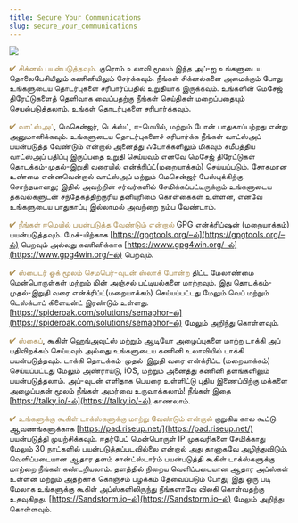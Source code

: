 ```yaml
---
title: Secure Your Communications
slug: secure_your_communications
---
```


![](/images/coverchap_9.jpg)





<span class="leadtip" style="color:#ae9055">✔ சிக்னல் பயன்படுத்தவும்.</span> குரொம் உலாவி மூலம் இந்த அப்-ஐ உங்களுடைய தொலைபேசியிலும் கணினியிலும் சேர்க்கவும். நீங்கள் சிக்னல்களை அமைக்கும் போது உங்களுடைய தொடர்புகளை சரிபார்ப்பதில் உறுதியாக இருக்கவும். உங்களின் மெசேஜ் திரேட்டுகளைத் தெளிவாக வைப்பதற்கு நீங்கள் செய்திகள் மறைப்பதையும் செயல்படுத்தலாம். உங்கள் தொடர்புகளை சரிபார்க்கவும். 

<span class="leadtip" style="color:#ae9055">✔ வாட்ஸ்அப்</span>, மெசென்ஜர், டெக்ஸ்ட், ஈ-மெயில், மற்றும் போன் பாதுகாப்பற்றது என்று அனுமானிக்கவும். உங்களுடைய தொடர்புகளைச் சரிபார்க்க நீங்கள் வாட்ஸ்அப் பயன்படுத்த வேண்டும் என்றால் அனைத்து ஃபோக்களிலும் மிகவும் சமீபத்திய வாட்ஸ்அப் பதிப்பு இருப்பதை உறுதி செய்யவும் எனவே மெசேஜ் திரேட்டுகள் தொடக்கம்-முதல்-இறுதி வரையில் என்க்ரிப்ட்(மறையாக்கம்) செய்யப்படும். சோகமான உண்மை என்னவென்றால் வாட்ஸ்அப் மற்றும் மெசென்ஜர் பேஸ்புக்கிற்கு சொந்தமானது; இதில் அவற்றின் சர்வர்களில் சேமிக்கப்பட்டிருக்கும் உங்களுடைய தகவல்களுடன் சந்தேகத்திற்குரிய தனியுரிமை கொள்கைகள் உள்ளன, எனவே உங்களுடைய பாதுகாப்பு இல்லாமல் அவற்றை நம்ப வேண்டாம்.

<span class="leadtip" style="color:#ae9055">✔ நீங்கள் ஈமெயில் பயன்படுத்த வேண்டும் என்றால்</span> GPG என்க்ரிப்ஷன் (மறையாக்கம்) பயன்படுத்தவும். மேக்-யிற்காக [https://gpgtools.org/–ல்](https://gpgtools.org/–ல்) பெறவும் அல்லது கணினிக்காக [https://www.gpg4win.org/–ல்](https://www.gpg4win.org/–ல்) பெறவும்.

<span class="leadtip" style="color:#ae9055">✔ ஸ்பைடர் ஓக் மூலம் செமபெர்-வுடன் ஸ்லாக் போன்ற</span> திட்ட மேலாண்மை மென்பொருள்கள் மற்றும் மின் அஞ்சல் பட்டியல்களை மாற்றவும். இது தொடக்கம்-முதல்-இறுதி வரை என்க்ரிப்ட்(மறையாக்கம்) செய்யப்பட்டது மேலும் வெப் மற்றும் டெஸ்க்டாப் கிளையன்ட் இரண்டும் உள்ளது. [https://spideroak.com/solutions/semaphor–ல்](https://spideroak.com/solutions/semaphor–ல்) மேலும் அறிந்து கொள்ளவும்.




<span class="leadtip" style="color:#ae9055">✔ ஸ்கைப்</span>, கூகிள் ஹெங்அவுட்ஸ் மற்றும் ஆடியோ அழைப்புகளை மாற்ற டாக்கி அப் பதிவிறக்கம் செய்யவும் அல்லது உங்களுடைய கணினி உலாவியில் டாக்கி பயன்படுத்தவும். டாக்கி தொடக்கம்-முதல்-இறுதி வரை என்க்ரிப்ட (மறையாக்கம்) செய்யப்பட்டது மேலும் அண்ராய்டு, iOS, மற்றும் அனைத்து கணினி தளங்களிலும் பயன்படுத்தலாம். அப்-வுடன் எளிதாக பெயரை உள்ளிட்டு புதிய இணைப்பிற்கு மக்களை அழைப்பதன் மூலம் நீங்கள் அமர்வை உருவாக்கலாம்! நீங்கள் இதை [https://talky.io/-ல்](https://talky.io/-ல்) காணலாம். 

<span class="leadtip" style="color:#ae9055">✔ உங்களுக்கு கூகிள் டாக்ஸ்களுக்கு மாற்று வேண்டும் என்றால்</span> குறுகிய கால கூட்டு ஆவணங்களுக்காக [https://pad.riseup.net/](https://pad.riseup.net/) பயன்படுத்தி முயற்சிக்கவும். ஈதர்பேட் மென்பொருள் IP முகவரிகளை சேமிக்காது மேலும் 30 நாட்களில் பயன்படுத்தப்படவில்லை என்றால் அது தானாகவே அழிந்துவிடும். வெளிப்படையான ஆதார தளம் சான்ட்ஸ்டார்ம் பயன்படுத்தி கூகிள் டாக்ஸ்களுக்கு மாற்றை நீங்கள் கண்டறியலாம். தளத்தில் நிறைய வெளிப்படையான ஆதார அப்ஸ்கள் உள்ளன மற்றும் அதற்காக கொஞ்சம் பழக்கம் தேவைப்படும் போது,  இது ஒரு படி மேலாக உங்களுக்கு கூகிள் அப்ஸ்களிலிருந்து நீங்களாவே விலகி கொள்வதற்கு உதவுகிறது. [https://Sandstorm.io–ல்](https://Sandstorm.io–ல்) மேலும் அறிந்து கொள்ளவும். 
